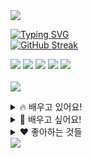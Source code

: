 <img src="https://capsule-render.vercel.app/api?type=venom&color=gradient&height=150&section=header&text=Console.log(innerstella)&fontSize=40&fontColor=black" />

[![Typing SVG](https://readme-typing-svg.demolab.com/?lines=계획대로+꼼꼼하게+개발하기;다양한+분야의+사람들과+원활하게+소통하기)](https://git.io/typing-svg) <br/>
[![GitHub Streak](https://streak-stats.demolab.com?user=innerstella&theme=hacker)](https://git.io/streak-stats)

<a href='mailto:inner0509@gmail.com'><img src="https://img.shields.io/badge/Gmail-D14836?style=for-the-badge&logo=gmail&logoColor=white" /></a>
<a href='https://www.linkedin.com/in/%EC%88%98%EC%A7%80-%EC%B0%A8-b22963289/'><img src="https://img.shields.io/badge/LinkedIn-0077B5?style=for-the-badge&logo=linkedin&logoColor=white" /></a>
<a href='https://www.rallit.com/resumes/185362@inner0509/%EC%B0%A8%EC%88%98%EC%A7%80?theme=STANDARD'><img src="https://img.shields.io/badge/Resume-006600?style=for-the-badge&logo=4chan&logoColor=white" /></a>
<a href='https://innerstella-portfolio.web.app/'><img src="https://img.shields.io/badge/Portfolio-000000?style=for-the-badge&logo=About.me&logoColor=white" /></a>
<a href='https://inner-stella.tistory.com/'><img src="https://img.shields.io/badge/Tistory-FF5722?style=for-the-badge&logo=Tistory&logoColor=white" />  </a>
<br/><br/>
<img src="https://img.shields.io/badge/Apple-MacBook_Air_2023-999999?style=for-the-badge&logo=apple&logoColor=white" /> 

<details>
<summary>
  🔥 배우고 있어요!
</summary>
  <br/>
  <img src="https://img.shields.io/badge/React-20232A?style=for-the-badge&logo=react&logoColor=61DAFB" />  
  <img src="https://img.shields.io/badge/Next.js-000?logo=nextdotjs&logoColor=fff&style=for-the-badge" />
  <img src="https://img.shields.io/badge/TypeScript-007ACC?style=for-the-badge&logo=typescript&logoColor=white" />  
  <img src="https://img.shields.io/badge/JavaScript-F7DF1E?style=for-the-badge&logo=JavaScript&logoColor=white" />  
  <img src="https://img.shields.io/badge/HTML-239120?style=for-the-badge&logo=html5&logoColor=white" />                               
  <img src="https://img.shields.io/badge/CSS-239120?style=for-the-badge&logo=css3&logoColor=white" />   
  <img src="https://img.shields.io/badge/Figma-000000?style=for-the-badge&logo=figma&logoColor=white" />  
  <img src="https://img.shields.io/badge/Firebase-FFCA28?style=for-the-badge&logo=Firebase&logoColor=white" />  
  <img src="https://img.shields.io/badge/styledcomponents-FF88FB?style=for-the-badge&logo=styled-components&logoColor=white" />  
  <img src="https://img.shields.io/badge/Git-000000?style=for-the-badge&logo=Git&logoColor=white" />  
  <img src="https://img.shields.io/badge/Redux-593D88?style=for-the-badge&logo=redux&logoColor=white" />
  <img src="https://img.shields.io/badge/Recoil-blue?style=for-the-badge&logo=recoil&logoColor=white" />
  <img src="https://img.shields.io/badge/Framer-black?style=for-the-badge&logo=framer&logoColor=blue" /> 
</details>
  
<details>
<summary>
  🌟 배우고 싶어요!
</summary>
  <br/>
  <img src="https://img.shields.io/badge/Three.js-000000?style=for-the-badge&logo=Three.js&logoColor=white" />
  <img src="https://img.shields.io/badge/React_Native-20232A?style=for-the-badge&logo=react&logoColor=61DAFB" />
  <img src="https://img.shields.io/badge/Flutter-02569B?style=for-the-badge&logo=flutter&logoColor=white" /> 
  <img src="https://img.shields.io/badge/Jest-323330?style=for-the-badge&logo=Jest&logoColor=white"/>  
  <img src="https://img.shields.io/badge/Google%20Analytics-E37400?style=for-the-badge&logo=google%20analytics&logoColor=white" />
</details>

<details>
<summary>
  ♥️ 좋아하는 것들
</summary>
  <br/>
  <img src="https://img.shields.io/badge/Notion-000000?style=for-the-badge&logo=notion&logoColor=white" />  
  <img src="https://img.shields.io/badge/KBO-041E42?style=for-the-badge&logo=MLB&logoColor=white" />  
  <img src="https://img.shields.io/badge/Music-FF0000?style=for-the-badge&logo=YoutubeMusic&logoColor=white" /> 
  <img src="https://img.shields.io/badge/Steam-1b2838?style=for-the-badge&logo=Steam&logoColor=white" />  
</details>



<img src="https://capsule-render.vercel.app/api?type=waving&color=gradient&height=150&section=footer" />
